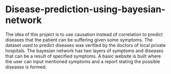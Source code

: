 # Disease-prediction-using-bayesian-network
 
 The idea of this project is to use causation instead of correlation to predict diseases that the patient can be suffering given some symptoms. The dataset used to predict diseases was verified by the doctors of local private hospitals. The bayesian network has two layers of symptoms and diseases that can be a result of specified symptoms. A basic website is built where the user can input mentioned symptoms and a report stating the possible diseases is formed. 
